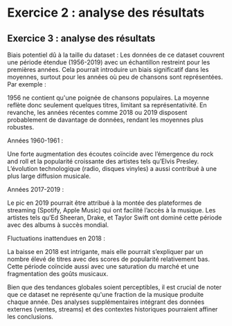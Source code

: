 # Exercice 2 : analyse des résultats



## Exercice 3 : analyse des résultats

Biais potentiel dû à la taille du dataset :
Les données de ce dataset couvrent une période étendue (1956-2019) avec un échantillon restreint pour les premières années. Cela pourrait introduire un biais significatif dans les moyennes, surtout pour les années où peu de chansons sont représentées.
Par exemple :

1956 ne contient qu'une poignée de chansons populaires. La moyenne reflète donc seulement quelques titres, limitant sa représentativité.
En revanche, les années récentes comme 2018 ou 2019 disposent probablement de davantage de données, rendant les moyennes plus robustes.

Années 1960-1961 :

Une forte augmentation des écoutes coïncide avec l’émergence du rock and roll et la popularité croissante des artistes tels qu’Elvis Presley. L’évolution technologique (radio, disques vinyles) a aussi contribué à une plus large diffusion musicale.

Années 2017-2019 :

Le pic en 2019 pourrait être attribué à la montée des plateformes de streaming (Spotify, Apple Music) qui ont facilité l’accès à la musique. Les artistes tels qu’Ed Sheeran, Drake, et Taylor Swift ont dominé cette période avec des albums à succès mondial.

Fluctuations inattendues en 2018 :

La baisse en 2018 est intrigante, mais elle pourrait s’expliquer par un nombre élevé de titres avec des scores de popularité relativement bas. Cette période coïncide aussi avec une saturation du marché et une fragmentation des goûts musicaux.

Bien que des tendances globales soient perceptibles, il est crucial de noter que ce dataset ne représente qu'une fraction de la musique produite chaque année. Des analyses supplémentaires intégrant des données externes (ventes, streams) et des contextes historiques pourraient affiner les conclusions.
